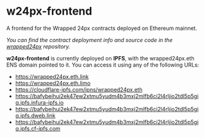 # w24px-frontend
A frontend for the Wrapped 24px contracts deployed on Ethereum mainnet.

*You can find the contract deployment info and source code in the [wrapped24px](https://github.com/yoyyyyo/wrapped24px) repository.*

**w24px-frontend** is currently deployed on **IPFS**, with the wrapped24px.eth ENS domain pointed to it. You can access it using any of the following URLs:
- <https://wrapped24px.eth.link>
- <https://wrapped24px.eth.limo>
- <https://cloudflare-ipfs.com/ipns/wrapped24px.eth>
- <https://bafybeihui2ek47ew2xtmu5yudm4b3mxj2mlfb6ci2l4rljio2tdl5p5giq.ipfs.infura-ipfs.io>
- <https://bafybeihui2ek47ew2xtmu5yudm4b3mxj2mlfb6ci2l4rljio2tdl5p5giq.ipfs.dweb.link>
- <https://bafybeihui2ek47ew2xtmu5yudm4b3mxj2mlfb6ci2l4rljio2tdl5p5giq.ipfs.cf-ipfs.com>
